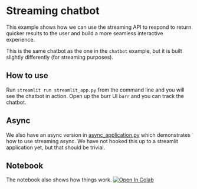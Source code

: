 # Streaming chatbot

This example shows how we can use the streaming API
to respond to return quicker results to the user and build a more
seamless interactive experience.

This is the same chatbot as the one in the `chatbot` example,
but it is built slightly differently (for streaming purposes).

## How to use

Run `streamlit run streamlit_app.py` from the command line and you will see the chatbot in action.
Open up the burr UI `burr` and you can track the chatbot.

## Async

We also have an async version in [async_application.py](async_application.py)
which demonstrates how to use streaming async. We have not hooked this up
to a streamlit application yet, but that should be trivial.

## Notebook
The notebook also shows how things work. <a target="_blank" href="https://colab.research.google.com/github/dagworks-inc/burr/blob/main/examples/streaming-overview/notebook.ipynb">
  <img src="https://colab.research.google.com/assets/colab-badge.svg" alt="Open In Colab"/>
</a>
